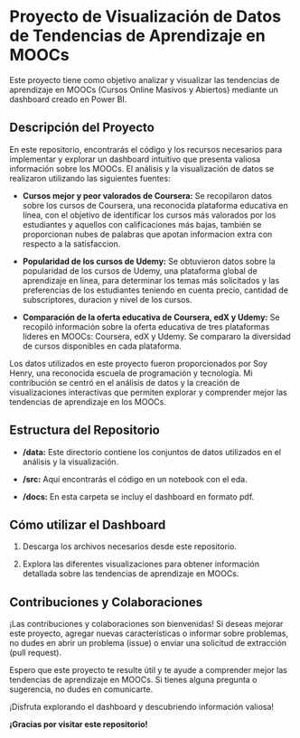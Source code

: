 # Proyecto de Visualización de Datos de Tendencias de Aprendizaje en MOOCs

Este proyecto tiene como objetivo analizar y visualizar las tendencias de aprendizaje en MOOCs (Cursos Online Masivos y Abiertos) mediante un dashboard creado en Power BI. 

## Descripción del Proyecto

En este repositorio, encontrarás el código y los recursos necesarios para implementar y explorar un dashboard intuitivo que presenta valiosa información sobre los MOOCs. El análisis y la visualización de datos se realizaron utilizando las siguientes fuentes:

- **Cursos mejor y peor valorados de Coursera:** Se recopilaron datos sobre los cursos de Coursera, una reconocida plataforma educativa en línea, con el objetivo de identificar los cursos más valorados por los estudiantes y aquellos con calificaciones más bajas, también se proporcionan nubes de palabras que apotan informacion extra con respecto a la satisfaccion.

- **Popularidad de los cursos de Udemy:** Se obtuvieron datos sobre la popularidad de los cursos de Udemy, una plataforma global de aprendizaje en línea, para determinar los temas más solicitados y las preferencias de los estudiantes teniendo en cuenta precio, cantidad de subscriptores, duracion y nivel de los cursos.

- **Comparación de la oferta educativa de Coursera, edX y Udemy:** Se recopiló información sobre la oferta educativa de tres plataformas líderes en MOOCs: Coursera, edX y Udemy. Se compararo la diversidad de cursos disponibles en cada plataforma.

Los datos utilizados en este proyecto fueron proporcionados por Soy Henry, una reconocida escuela de programación y tecnología. Mi contribución se centró en el análisis de datos y la creación de visualizaciones interactivas que permiten explorar y comprender mejor las tendencias de aprendizaje en los MOOCs.

## Estructura del Repositorio

- **/data:** Este directorio contiene los conjuntos de datos utilizados en el análisis y la visualización.

- **/src:** Aquí encontrarás el código en un notebook con el eda.

- **/docs:** En esta carpeta se incluy el dashboard en formato pdf.

## Cómo utilizar el Dashboard

1. Descarga los archivos necesarios desde este repositorio.

2. Explora las diferentes visualizaciones para obtener información detallada sobre las tendencias de aprendizaje en MOOCs.

## Contribuciones y Colaboraciones

¡Las contribuciones y colaboraciones son bienvenidas! Si deseas mejorar este proyecto, agregar nuevas características o informar sobre problemas, no dudes en abrir un problema (issue) o enviar una solicitud de extracción (pull request).

Espero que este proyecto te resulte útil y te ayude a comprender mejor las tendencias de aprendizaje en MOOCs. Si tienes alguna pregunta o sugerencia, no dudes en comunicarte.

¡Disfruta explorando el dashboard y descubriendo información valiosa!

**¡Gracias por visitar este repositorio!**

